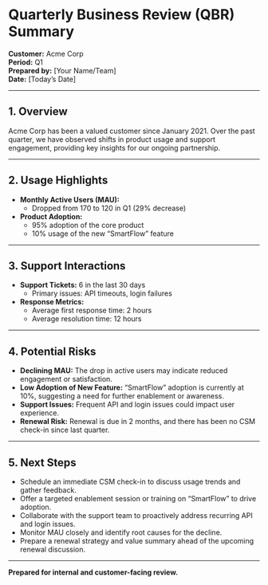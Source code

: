 # Quarterly Business Review (QBR) Summary  
**Customer:** Acme Corp  
**Period:** Q1  
**Prepared by:** [Your Name/Team]  
**Date:** [Today’s Date]  

---

## 1. Overview

Acme Corp has been a valued customer since January 2021. Over the past quarter, we have observed shifts in product usage and support engagement, providing key insights for our ongoing partnership.

---

## 2. Usage Highlights

- **Monthly Active Users (MAU):**  
  - Dropped from 170 to 120 in Q1 (29% decrease)
- **Product Adoption:**  
  - 95% adoption of the core product  
  - 10% usage of the new “SmartFlow” feature

---

## 3. Support Interactions

- **Support Tickets:** 6 in the last 30 days  
  - Primary issues: API timeouts, login failures
- **Response Metrics:**  
  - Average first response time: 2 hours  
  - Average resolution time: 12 hours

---

## 4. Potential Risks

- **Declining MAU:** The drop in active users may indicate reduced engagement or satisfaction.
- **Low Adoption of New Feature:** “SmartFlow” adoption is currently at 10%, suggesting a need for further enablement or awareness.
- **Support Issues:** Frequent API and login issues could impact user experience.
- **Renewal Risk:** Renewal is due in 2 months, and there has been no CSM check-in since last quarter.

---

## 5. Next Steps

- Schedule an immediate CSM check-in to discuss usage trends and gather feedback.
- Offer a targeted enablement session or training on “SmartFlow” to drive adoption.
- Collaborate with the support team to proactively address recurring API and login issues.
- Monitor MAU closely and identify root causes for the decline.
- Prepare a renewal strategy and value summary ahead of the upcoming renewal discussion.

---

**Prepared for internal and customer-facing review.**